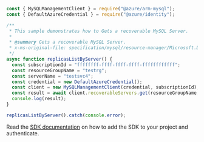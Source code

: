 ```javascript
const { MySQLManagementClient } = require("@azure/arm-mysql");
const { DefaultAzureCredential } = require("@azure/identity");

/**
 * This sample demonstrates how to Gets a recoverable MySQL Server.
 *
 * @summary Gets a recoverable MySQL Server.
 * x-ms-original-file: specification/mysql/resource-manager/Microsoft.DBforMySQL/stable/2017-12-01/examples/RecoverableServersGet.json
 */
async function replicasListByServer() {
  const subscriptionId = "ffffffff-ffff-ffff-ffff-ffffffffffff";
  const resourceGroupName = "testrg";
  const serverName = "testsvc4";
  const credential = new DefaultAzureCredential();
  const client = new MySQLManagementClient(credential, subscriptionId);
  const result = await client.recoverableServers.get(resourceGroupName, serverName);
  console.log(result);
}

replicasListByServer().catch(console.error);
```

Read the [SDK documentation](https://github.com/Azure/azure-sdk-for-js/blob/%40azure%2Farm-mysql_5.0.1/sdk/mysql/arm-mysql/README.md) on how to add the SDK to your project and authenticate.
